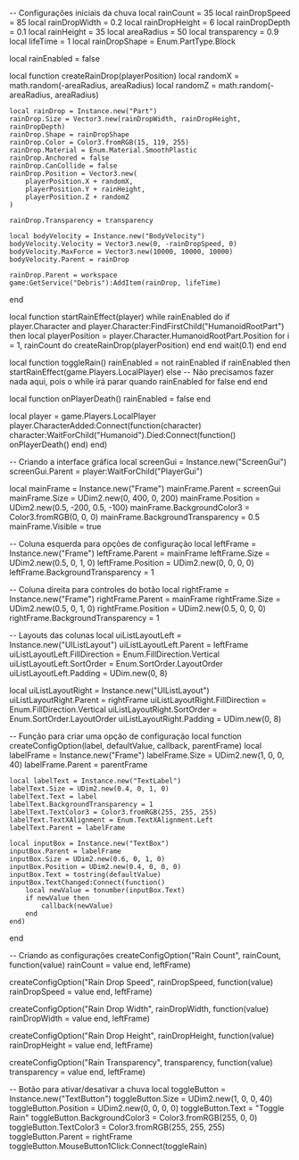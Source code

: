 -- Configurações iniciais da chuva
local rainCount = 35
local rainDropSpeed = 85
local rainDropWidth = 0.2
local rainDropHeight = 6
local rainDropDepth = 0.1
local rainHeight = 35
local areaRadius = 50
local transparency = 0.9
local lifeTime = 1
local rainDropShape = Enum.PartType.Block

local rainEnabled = false

local function createRainDrop(playerPosition)
	local randomX = math.random(-areaRadius, areaRadius)
	local randomZ = math.random(-areaRadius, areaRadius)

	local rainDrop = Instance.new("Part")
	rainDrop.Size = Vector3.new(rainDropWidth, rainDropHeight, rainDropDepth)
	rainDrop.Shape = rainDropShape
	rainDrop.Color = Color3.fromRGB(15, 119, 255)
	rainDrop.Material = Enum.Material.SmoothPlastic
	rainDrop.Anchored = false
	rainDrop.CanCollide = false
	rainDrop.Position = Vector3.new(
		playerPosition.X + randomX,
		playerPosition.Y + rainHeight,
		playerPosition.Z + randomZ
	)

	rainDrop.Transparency = transparency

	local bodyVelocity = Instance.new("BodyVelocity")
	bodyVelocity.Velocity = Vector3.new(0, -rainDropSpeed, 0)
	bodyVelocity.MaxForce = Vector3.new(10000, 10000, 10000)
	bodyVelocity.Parent = rainDrop

	rainDrop.Parent = workspace
	game:GetService("Debris"):AddItem(rainDrop, lifeTime)
end

local function startRainEffect(player)
	while rainEnabled do
		if player.Character and player.Character:FindFirstChild("HumanoidRootPart") then
			local playerPosition = player.Character.HumanoidRootPart.Position
			for i = 1, rainCount do
				createRainDrop(playerPosition)
			end
		end
		wait(0.1)
	end
end

local function toggleRain()
	rainEnabled = not rainEnabled
	if rainEnabled then
		startRainEffect(game.Players.LocalPlayer)
	else
		-- Não precisamos fazer nada aqui, pois o while irá parar quando rainEnabled for false
	end
end

local function onPlayerDeath()
	rainEnabled = false
end

local player = game.Players.LocalPlayer
player.CharacterAdded:Connect(function(character)
	character:WaitForChild("Humanoid").Died:Connect(function()
		onPlayerDeath()
	end)
end)

-- Criando a interface gráfica
local screenGui = Instance.new("ScreenGui")
screenGui.Parent = player:WaitForChild("PlayerGui")

local mainFrame = Instance.new("Frame")
mainFrame.Parent = screenGui
mainFrame.Size = UDim2.new(0, 400, 0, 200)
mainFrame.Position = UDim2.new(0.5, -200, 0.5, -100)
mainFrame.BackgroundColor3 = Color3.fromRGB(0, 0, 0)
mainFrame.BackgroundTransparency = 0.5
mainFrame.Visible = true

-- Coluna esquerda para opções de configuração
local leftFrame = Instance.new("Frame")
leftFrame.Parent = mainFrame
leftFrame.Size = UDim2.new(0.5, 0, 1, 0)
leftFrame.Position = UDim2.new(0, 0, 0, 0)
leftFrame.BackgroundTransparency = 1

-- Coluna direita para controles do botão
local rightFrame = Instance.new("Frame")
rightFrame.Parent = mainFrame
rightFrame.Size = UDim2.new(0.5, 0, 1, 0)
rightFrame.Position = UDim2.new(0.5, 0, 0, 0)
rightFrame.BackgroundTransparency = 1

-- Layouts das colunas
local uiListLayoutLeft = Instance.new("UIListLayout")
uiListLayoutLeft.Parent = leftFrame
uiListLayoutLeft.FillDirection = Enum.FillDirection.Vertical
uiListLayoutLeft.SortOrder = Enum.SortOrder.LayoutOrder
uiListLayoutLeft.Padding = UDim.new(0, 8)

local uiListLayoutRight = Instance.new("UIListLayout")
uiListLayoutRight.Parent = rightFrame
uiListLayoutRight.FillDirection = Enum.FillDirection.Vertical
uiListLayoutRight.SortOrder = Enum.SortOrder.LayoutOrder
uiListLayoutRight.Padding = UDim.new(0, 8)

-- Função para criar uma opção de configuração
local function createConfigOption(label, defaultValue, callback, parentFrame)
	local labelFrame = Instance.new("Frame")
	labelFrame.Size = UDim2.new(1, 0, 0, 40)
	labelFrame.Parent = parentFrame

	local labelText = Instance.new("TextLabel")
	labelText.Size = UDim2.new(0.4, 0, 1, 0)
	labelText.Text = label
	labelText.BackgroundTransparency = 1
	labelText.TextColor3 = Color3.fromRGB(255, 255, 255)
	labelText.TextXAlignment = Enum.TextXAlignment.Left
	labelText.Parent = labelFrame

	local inputBox = Instance.new("TextBox")
	inputBox.Parent = labelFrame
	inputBox.Size = UDim2.new(0.6, 0, 1, 0)
	inputBox.Position = UDim2.new(0.4, 0, 0, 0)
	inputBox.Text = tostring(defaultValue)
	inputBox.TextChanged:Connect(function()
		local newValue = tonumber(inputBox.Text)
		if newValue then
			callback(newValue)
		end
	end)
end

-- Criando as configurações
createConfigOption("Rain Count", rainCount, function(value)
	rainCount = value
end, leftFrame)

createConfigOption("Rain Drop Speed", rainDropSpeed, function(value)
	rainDropSpeed = value
end, leftFrame)

createConfigOption("Rain Drop Width", rainDropWidth, function(value)
	rainDropWidth = value
end, leftFrame)

createConfigOption("Rain Drop Height", rainDropHeight, function(value)
	rainDropHeight = value
end, leftFrame)

createConfigOption("Rain Transparency", transparency, function(value)
	transparency = value
end, leftFrame)

-- Botão para ativar/desativar a chuva
local toggleButton = Instance.new("TextButton")
toggleButton.Size = UDim2.new(1, 0, 0, 40)
toggleButton.Position = UDim2.new(0, 0, 0, 0)
toggleButton.Text = "Toggle Rain"
toggleButton.BackgroundColor3 = Color3.fromRGB(255, 0, 0)
toggleButton.TextColor3 = Color3.fromRGB(255, 255, 255)
toggleButton.Parent = rightFrame
toggleButton.MouseButton1Click:Connect(toggleRain)
